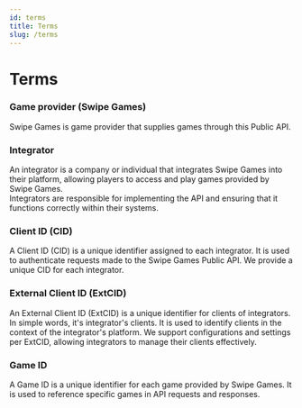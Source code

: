 ```yaml
---
id: terms
title: Terms
slug: /terms
---
```


# Terms

### Game provider (Swipe Games)

Swipe Games is game provider that supplies games through this Public API.

### Integrator

An integrator is a company or individual that integrates Swipe Games into their platform, allowing players to access and play games provided by Swipe Games.  
Integrators are responsible for implementing the API and ensuring that it functions correctly within their systems.

### Client ID (CID)

A Client ID (CID) is a unique identifier assigned to each integrator. It is used to authenticate requests made to the Swipe Games Public API. We provide a unique CID for each integrator.

### External Client ID (ExtCID)

An External Client ID (ExtCID) is a unique identifier for clients of integrators. In simple words, it's integrator's clients. It is used to identify clients in the context of the integrator's platform. We support configurations and settings per ExtCID, allowing integrators to manage their clients effectively.

### Game ID

A Game ID is a unique identifier for each game provided by Swipe Games. It is used to reference specific games in API requests and responses.
